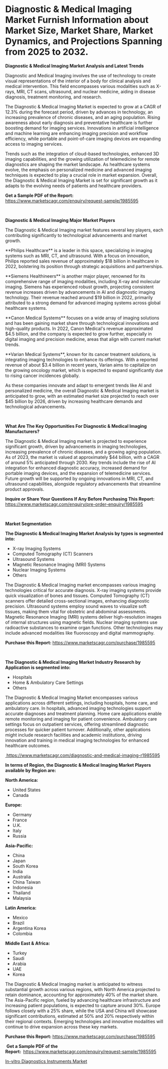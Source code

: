 <p><h1>Diagnostic & Medical Imaging Market Furnish Information about Market Size, Market Share, Market Dynamics, and Projections Spanning from 2025 to 2032.</h1></p><p><strong>Diagnostic & Medical Imaging Market Analysis and Latest Trends</strong></p>
<p><p>Diagnostic and Medical Imaging involves the use of technology to create visual representations of the interior of a body for clinical analysis and medical intervention. This field encompasses various modalities such as X-rays, MRI, CT scans, ultrasound, and nuclear medicine, aiding in disease diagnosis, treatment monitoring, and research.</p><p>The Diagnostic & Medical Imaging Market is expected to grow at a CAGR of 12.3% during the forecast period, driven by advances in technology, an increasing prevalence of chronic diseases, and an aging population. Rising awareness about early diagnosis and preventative healthcare is further boosting demand for imaging services. Innovations in artificial intelligence and machine learning are enhancing imaging precision and workflow efficiency, while portable and point-of-care imaging devices are expanding access to imaging services.</p><p>Trends such as the integration of cloud-based technologies, enhanced 3D imaging capabilities, and the growing utilization of telemedicine for remote diagnostics are shaping the market landscape. As healthcare systems evolve, the emphasis on personalized medicine and advanced imaging techniques is expected to play a crucial role in market expansion. Overall, the Diagnostic & Medical Imaging Market is set for significant growth as it adapts to the evolving needs of patients and healthcare providers.</p></p>
<p><strong>Get a Sample PDF of the Report:&nbsp;</strong> <a href="https://www.marketscagr.com/enquiry/request-sample/1985595?utm_campaign=2471&utm_medium=2&utm_source=Github&utm_content=ia&utm_term=05032025&utm_id=diagnostic-medical-imaging">https://www.marketscagr.com/enquiry/request-sample/1985595</a></p>
<p>&nbsp;</p>
<p><strong>Diagnostic & Medical Imaging Major Market Players</strong></p>
<p><p>The Diagnostic & Medical Imaging market features several key players, each contributing significantly to technological advancements and market growth. </p><p>**Philips Healthcare** is a leader in this space, specializing in imaging systems such as MRI, CT, and ultrasound. With a focus on innovation, Philips reported sales revenue of approximately $18 billion in healthcare in 2022, bolstering its position through strategic acquisitions and partnerships.</p><p>**Siemens Healthineers** is another major player, renowned for its comprehensive range of imaging modalities, including X-ray and molecular imaging. Siemens has experienced robust growth, projecting consistent revenue increases driven by advancements in AI and diagnostic imaging technology. Their revenue reached around $19 billion in 2022, primarily attributed to a strong demand for advanced imaging systems across global healthcare systems.</p><p>**Canon Medical Systems** focuses on a wide array of imaging solutions and has been gaining market share through technological innovations and high-quality products. In 2022, Canon Medical's revenue approximated $4.5 billion, and the company is expected to grow further, especially in digital imaging and precision medicine, areas that align with current market trends.</p><p>**Varian Medical Systems**, known for its cancer treatment solutions, is integrating imaging technologies to enhance its offerings. With a reported revenue of about $3.4 billion in recent years, Varian aims to capitalize on the growing oncology market, which is expected to expand significantly due to rising cancer incidences globally.</p><p>As these companies innovate and adapt to emergent trends like AI and personalized medicine, the overall Diagnostic & Medical Imaging market is anticipated to grow, with an estimated market size projected to reach over $45 billion by 2026, driven by increasing healthcare demands and technological advancements.</p></p>
<p>&nbsp;</p>
<p><strong>What Are The Key Opportunities For Diagnostic & Medical Imaging Manufacturers?</strong></p>
<p><p>The Diagnostic & Medical Imaging market is projected to experience significant growth, driven by advancements in imaging technologies, increasing prevalence of chronic diseases, and a growing aging population. As of 2023, the market is valued at approximately $44 billion, with a CAGR of around 5% anticipated through 2030. Key trends include the rise of AI integration for enhanced diagnostic accuracy, increased demand for portable imaging devices, and the expansion of telemedicine services. Future growth will be supported by ongoing innovations in MRI, CT, and ultrasound capabilities, alongside regulatory advancements that streamline product approvals.</p></p>
<p><strong>Inquire or Share Your Questions If Any Before Purchasing This Report:</strong> <a href="https://www.marketscagr.com/enquiry/pre-order-enquiry/1985595?utm_campaign=2471&utm_medium=2&utm_source=Github&utm_content=ia&utm_term=05032025&utm_id=diagnostic-medical-imaging">https://www.marketscagr.com/enquiry/pre-order-enquiry/1985595</a></p>
<p>&nbsp;</p>
<p><strong>Market Segmentation</strong></p>
<p><strong>The Diagnostic & Medical Imaging Market Analysis by types is segmented into:</strong></p>
<p><ul><li>X-ray Imaging Systems</li><li>Computed Tomography (CT) Scanners</li><li>Ultrasound Systems</li><li>Magnetic Resonance Imaging (MRI) Systems</li><li>Nuclear Imaging Systems</li><li>Others</li></ul></p>
<p><p>The Diagnostic & Medical Imaging market encompasses various imaging technologies critical for accurate diagnosis. X-ray imaging systems provide quick visualization of bones and tissues. Computed Tomography (CT) scanners offer detailed cross-sectional images, enhancing diagnostic precision. Ultrasound systems employ sound waves to visualize soft tissues, making them vital for obstetric and abdominal assessments. Magnetic Resonance Imaging (MRI) systems deliver high-resolution images of internal structures using magnetic fields. Nuclear imaging systems use radioactive substances to examine organ functions. Other technologies may include advanced modalities like fluoroscopy and digital mammography.</p></p>
<p><strong>Purchase this Report:&nbsp;</strong><a href="https://www.marketscagr.com/purchase/1985595?utm_campaign=2471&utm_medium=2&utm_source=Github&utm_content=ia&utm_term=05032025&utm_id=diagnostic-medical-imaging">https://www.marketscagr.com/purchase/1985595</a></p>
<p>&nbsp;</p>
<p><strong>The Diagnostic & Medical Imaging Market Industry Research by Application is segmented into:</strong></p>
<p><ul><li>Hospitals</li><li>Home & Ambulatory Care Settings</li><li>Others</li></ul></p>
<p><p>The Diagnostic & Medical Imaging Market encompasses various applications across different settings, including hospitals, home care, and ambulatory care. In hospitals, advanced imaging technologies support accurate diagnoses and treatment planning. Home care applications enable remote monitoring and imaging for patient convenience. Ambulatory care settings focus on outpatient services, offering streamlined diagnostic processes for quicker patient turnover. Additionally, other applications might include research facilities and academic institutions, driving innovation and training in medical imaging technologies for enhanced healthcare outcomes.</p></p>
<p><a href="https://www.marketscagr.com/diagnostic-and-medical-imaging-r1985595?utm_campaign=2471&utm_medium=2&utm_source=Github&utm_content=ia&utm_term=05032025&utm_id=diagnostic-medical-imaging">&nbsp;https://www.marketscagr.com/diagnostic-and-medical-imaging-r1985595</a></p>
<p><strong>In terms of Region, the Diagnostic & Medical Imaging Market Players available by Region are:</strong></p>
<p>
    <p> <strong> North America: </strong>
        <ul>
            <li>United States</li>
            <li>Canada</li>
        </ul>
        </p> 
    <p> <strong> Europe: </strong>
        <ul>
            <li>Germany</li>
            <li>France</li>
            <li>U.K.</li>
            <li>Italy</li>
            <li>Russia</li>
        </ul>
        </p> 
    <p> <strong> Asia-Pacific: </strong>
        <ul>
            <li>China</li>
            <li>Japan</li>
            <li>South Korea</li>
            <li>India</li>
            <li>Australia</li>
            <li>China Taiwan</li>
            <li>Indonesia</li>
            <li>Thailand</li>
            <li>Malaysia</li>
        </ul>
        </p> 
    <p> <strong> Latin America: </strong>
        <ul>
            <li>Mexico</li>
            <li>Brazil</li>
            <li>Argentina Korea</li>
            <li>Colombia</li>
        </ul>
        </p> 
    <p> <strong> Middle East & Africa: </strong>
        <ul>
            <li>Turkey</li>
            <li>Saudi</li>
            <li>Arabia</li>
            <li>UAE</li>
            <li>Korea</li>
        </ul>
    </p>
    </p>
<p><p>The Diagnostic & Medical Imaging market is anticipated to witness substantial growth across various regions, with North America projected to retain dominance, accounting for approximately 40% of the market share. The Asia-Pacific region, fueled by advancing healthcare infrastructure and increasing patient populations, is expected to capture around 30%. Europe follows closely with a 25% share, while the USA and China will showcase significant contributions, estimated at 50% and 20% respectively within their regional contexts. Emerging technologies and innovative modalities will continue to drive expansion across these key markets.</p></p>
<p><strong>Purchase this Report: </strong><a href="https://www.marketscagr.com/purchase/1985595?utm_campaign=2471&utm_medium=2&utm_source=Github&utm_content=ia&utm_term=05032025&utm_id=diagnostic-medical-imaging">https://www.marketscagr.com/purchase/1985595</a></p>
<p>&nbsp;<strong>Get a Sample PDF of the Report:&nbsp;&nbsp;</strong><a href="https://www.marketscagr.com/enquiry/request-sample/1985595?utm_campaign=2471&utm_medium=2&utm_source=Github&utm_content=ia&utm_term=05032025&utm_id=diagnostic-medical-imaging">https://www.marketscagr.com/enquiry/request-sample/1985595</a></p>
<p><strong></strong></p>
<p><p><a href="https://github.com/rosamariarocque98/Market-Research-Report-List-1/blob/main/in-vitro-diagnostics-instruments-market.md?utm_campaign=2471&utm_medium=2&utm_source=Github&utm_content=ia&utm_term=05032025&utm_id=diagnostic-medical-imaging">In-vitro Diagnostics Instruments Market</a></p></p>